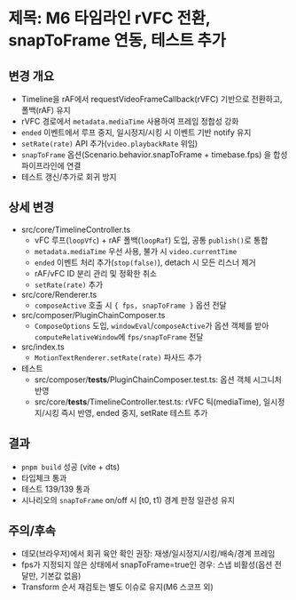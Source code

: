 # 제목: M6 타임라인 rVFC 전환, snapToFrame 연동, 테스트 추가

## 변경 개요
- Timeline을 rAF에서 requestVideoFrameCallback(rVFC) 기반으로 전환하고, 폴백(rAF) 유지
- rVFC 경로에서 `metadata.mediaTime` 사용하여 프레임 정합성 강화
- `ended` 이벤트에서 루프 중지, 일시정지/시킹 시 이벤트 기반 notify 유지
- `setRate(rate)` API 추가(`video.playbackRate` 위임)
- `snapToFrame` 옵션(Scenario.behavior.snapToFrame + timebase.fps) 을 합성 파이프라인에 연결
- 테스트 갱신/추가로 회귀 방지

## 상세 변경
- src/core/TimelineController.ts
  - vFC 루프(`loopVfc`) + rAF 폴백(`loopRaf`) 도입, 공통 `publish()`로 통합
  - `metadata.mediaTime` 우선 사용, 불가 시 `video.currentTime`
  - `ended` 이벤트 처리 추가(`stop(false)`), detach 시 모든 리스너 제거
  - rAF/vFC ID 분리 관리 및 정확한 취소
  - `setRate(rate)` 추가
- src/core/Renderer.ts
  - `composeActive` 호출 시 `{ fps, snapToFrame }` 옵션 전달
- src/composer/PluginChainComposer.ts
  - `ComposeOptions` 도입, `windowEval`/`composeActive`가 옵션 객체를 받아 `computeRelativeWindow`에 `fps/snapToFrame` 전달
- src/index.ts
  - `MotionTextRenderer.setRate(rate)` 파사드 추가
- 테스트
  - src/composer/__tests__/PluginChainComposer.test.ts: 옵션 객체 시그니처 반영
  - src/core/__tests__/TimelineController.test.ts: rVFC 틱(mediaTime), 일시정지/시킹 즉시 반영, ended 중지, setRate 테스트 추가

## 결과
- `pnpm build` 성공 (vite + dts)
- 타입체크 통과
- 테스트 139/139 통과
- 시나리오의 `snapToFrame` on/off 시 [t0, t1) 경계 판정 일관성 유지

## 주의/후속
- 데모(브라우저)에서 회귀 육안 확인 권장: 재생/일시정지/시킹/배속/경계 프레임
- fps가 지정되지 않은 상태에서 snapToFrame=true인 경우: 스냅 비활성(옵션 전달만, 기본값 없음)
- Transform 순서 재검토는 별도 이슈로 유지(M6 스코프 외)

